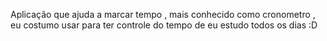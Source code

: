 Aplicação que ajuda a marcar tempo , mais conhecido como cronometro , eu costumo usar para ter controle do tempo de eu estudo todos os dias :D